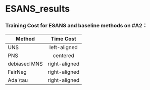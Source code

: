# ESANS_results

### Training Cost for ESANS and baseline methods on #A2：
| Method   |      Time Cost      |
|----------|:-------------:|
| UNS |  left-aligned | 
| PNS |    centered   |
| debiased MNS | right-aligned | 
| FairNeg | right-aligned | 
| Ada \tau | right-aligned | 
